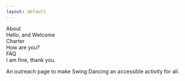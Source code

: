 ```yaml
---
layout: default
---
```


<div class="index_row"><div class="index_column"><div class="index_top_title">
About
</div>
Hello, and Welcome
</div><div class="index_column"><div class="index_top_title">
Charter
</div>
How are you?
</div><div class="index_column"><div class="index_top_title">
FAQ
</div>
I am fine, thank you.
</div></div>

An outreach page to make Swing Dancing an accessible activity for all.
